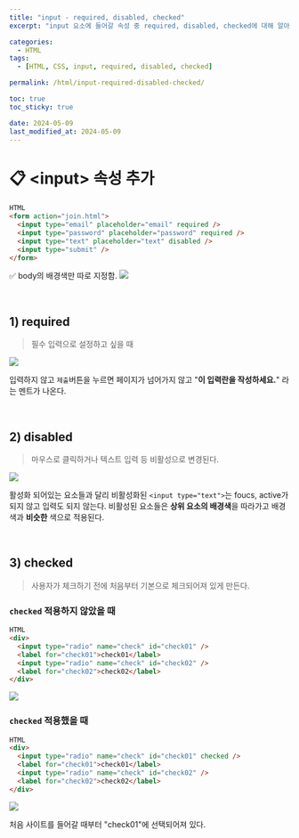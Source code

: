 ```yaml
---
title: "input - required, disabled, checked"
excerpt: "input 요소에 들어갈 속성 중 required, disabled, checked에 대해 알아보자."

categories:
  - HTML
tags:
  - [HTML, CSS, input, required, disabled, checked]

permalink: /html/input-required-disabled-checked/

toc: true
toc_sticky: true

date: 2024-05-09
last_modified_at: 2024-05-09
---
```


# 📋 &lt;input&gt; 속성 추가

```html
HTML
<form action="join.html">
  <input type="email" placeholder="email" required />
  <input type="password" placeholder="password" required />
  <input type="text" placeholder="text" disabled />
  <input type="submit" />
</form>
```

✅ body의 배경색만 따로 지정함.
![](https://Yooniverse42.github.io/assets/images/posts_img/categories01-html/003-01-input.png)

<br>

## 1) required

> 필수 입력으로 설정하고 싶을 때

![](https://Yooniverse42.github.io/assets/images/posts_img/categories01-html/003-02-input.png)

입력하지 않고 `제출`버튼을 누르면 페이지가 넘어가지 않고 "**이 입력란을 작성하세요.**" 라는 멘트가 나온다.

<br>

## 2) disabled

> 마우스로 클릭하거나 텍스트 입력 등 비활성으로 변경된다.

![](https://Yooniverse42.github.io/assets/images/posts_img/categories01-html/003-03-input.png)

활성화 되어있는 요소들과 달리 비활성화된 `<input type="text">`는 foucs, active가 되지 않고 입력도 되지 않는다. 비활성된 요소들은 **상위 요소의 배경색**을 따라가고 배경색과 **비슷한** 색으로 적용된다.

<br>

## 3) checked

> 사용자가 체크하기 전에 처음부터 기본으로 체크되어져 있게 만든다.

### `checked` 적용하지 않았을 때

```html
HTML
<div>
  <input type="radio" name="check" id="check01" />
  <label for="check01">check01</label>
  <input type="radio" name="check" id="check02" />
  <label for="check02">check02</label>
</div>
```

![](https://Yooniverse42.github.io/assets/images/posts_img/categories01-html/003-04-input.png)

### `checked` 적용했을 때

```html
HTML
<div>
  <input type="radio" name="check" id="check01" checked />
  <label for="check01">check01</label>
  <input type="radio" name="check" id="check02" />
  <label for="check02">check02</label>
</div>
```

![](https://Yooniverse42.github.io/assets/images/posts_img/categories01-html/003-05-input.png)

처음 사이트를 들어갈 때부터 "check01"에 선택되어져 있다.
